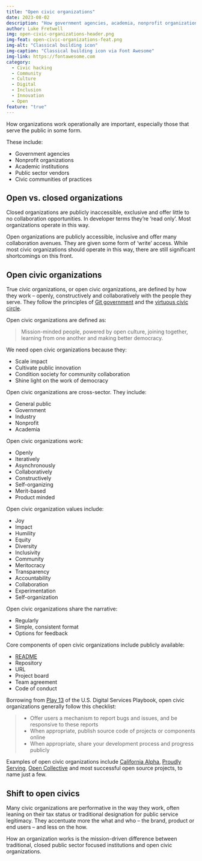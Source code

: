 ```yaml
---
title: "Open civic organizations"
date: 2023-08-02
description: "How government agencies, academia, nonprofit organizations and public sector vendors can build open, participatory models of operating."
author: Luke Fretwell
img: open-civic-organizations-header.png
img-feat: open-civic-organizations-feat.png
img-alt: "Classical building icon"
img-caption: "Classical building icon via Font Awesome"
img-link: https://fontawesome.com
category:
  - Civic hacking
  - Community
  - Culture
  - Digital
  - Inclusion
  - Innovation
  - Open
feature: "true"
---
```


How organizations work operationally are important, especially those that serve the public in some form.

These include:



* Government agencies
* Nonprofit organizations
* Academic institutions
* Public sector vendors
* Civic communities of practices


## Open vs. closed organizations

Closed organizations are publicly inaccessible, exclusive and offer little to no collaboration opportunities. In developer terms they’re ‘read only’. Most organizations operate in this way.

Open organizations are publicly accessible, inclusive and offer many collaboration avenues. They are given some form of ‘write’ access. While most civic organizations should operate in this way, there are still significant shortcomings on this front.


## Open civic organizations

True civic organizations, or open civic organizations, are defined by how they work – openly, constructively and collaboratively with the people they serve. They follow the principles of [Git government](https://govfresh.com/thoughts/git-government) and the [virtuous civic circle](https://govfresh.com/thoughts/virtuous-civic-circle).

Open civic organizations are defined as:

> Mission-minded people, powered by open culture, joining together, learning from one another and making better democracy.

We need open civic organizations because they:



* Scale impact
* Cultivate public innovation
* Condition society for community collaboration
* Shine light on the work of democracy

Open civic organizations are cross-sector. They include:



* General public
* Government
* Industry
* Nonprofit
* Academia

Open civic organizations work:



* Openly
* Iteratively
* Asynchronously
* Collaboratively
* Constructively
* Self-organizing
* Merit-based
* Product minded

Open civic organization values include:



* Joy
* Impact
* Humility
* Equity
* Diversity
* Inclusivity
* Community
* Meritocracy
* Transparency
* Accountability
* Collaboration
* Experimentation
* Self-organization

Open civic organizations share the narrative:



* Regularly
* Simple, consistent format
* Options for feedback

Core components of open civic organizations include publicly available:



* [README](https://govfresh.com/thoughts/government-readme)
* Repository
* URL
* Project board
* Team agreement
* Code of conduct

Borrowing from [Play 13](https://playbook.cio.gov/#play13) of the U.S. Digital Services Playbook, open civic organizations generally follow this checklist:



> * Offer users a mechanism to report bugs and issues, and be responsive to these reports
> * When appropriate, publish source code of projects or components online
> * When appropriate, share your development process and progress publicly

Examples of open civic organizations include [California Alpha](https://alpha.ca.gov/), [Proudly Serving](https://proudlyservingbook.com), [Open Collective](https://opencollective.com/) and most successful open source projects, to name just a few.


## Shift to open civics

Many civic organizations are performative in the way they work, often leaning on their tax status or traditional designation for public service legitimacy. They accentuate more the what and who – the brand, product or end users – and less on the how.

How an organization works is the  mission-driven difference between traditional, closed public sector focused institutions and open civic organizations.